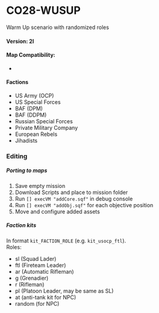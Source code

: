 # CO28-WUSUP
Warm Up scenario with randomized roles

#### Version: 2I

#### Map Compatibility:
- 

#### Factions
- US Army (OCP)
- US Special Forces
- BAF (DPM)
- BAF (DDPM)
- Russian Special Forces
- Private Military Company
- European Rebels
- Jihadists


### Editing
##### Porting to maps
1. Save empty mission
2. Download Scripts and place to mission folder
3. Run `[] execVM "addCore.sqf"` in debug console
4. Run `[] execVM "addObj.sqf"` for each objective position
5. Move and configure added assets

##### Faction kits
In format `kit_FACTION_ROLE` (e.g. `kit_usocp_ftl`).
<br />Roles:
- sl (Squad Lader)
- ftl (Fireteam Leader)
- ar (Automatic Rifleman)
- g (Grenadier)
- r (Rifleman)
- pl (Platoon Leader, may be same as SL)
- at (anti-tank kit for NPC)
- random (for NPC)
